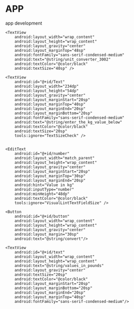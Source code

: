 # APP
app development
<?xml version="1.0" encoding="utf-8"?>
<LinearLayout xmlns:android="http://schemas.android.com/apk/res/android"
    xmlns:app="http://schemas.android.com/apk/res-auto"
    xmlns:tools="http://schemas.android.com/tools"
    android:layout_width="match_parent"
    android:layout_height="match_parent"
    android:orientation = "vertical"
    tools:context=".MainActivity">

    <TextView
        android:layout_width="wrap_content"
        android:layout_height="wrap_content"
        android:layout_gravity="center"
        android:layout_marginTop="48sp"
        android:fontFamily="sans-serif-condensed-medium"
        android:text="@string/unit_converter_3002"
        android:textColor="@color/black"
        android:textSize="40sp" />

    <TextView
        android:id="@+id/Text"
        android:layout_width="234dp"
        android:layout_height="54dp"
        android:layout_gravity="center"
        android:layout_marginStart="20sp"
        android:layout_marginTop="40sp"
        android:layout_marginEnd="20sp"
        android:layout_marginBottom="20sp"
        android:fontFamily="sans-serif-condensed-medium"
        android:text="@string/enter_the_kg_value_below"
        android:textColor="@color/black"
        android:textSize="20sp"
        tools:ignore="TextSizeCheck" />


    <EditText
        android:id="@+id/number"
        android:layout_width="match_parent"
        android:layout_height="wrap_content"
        android:layout_gravity="center"
        android:layout_marginStart="20sp"
        android:layout_marginTop="30sp"
        android:layout_marginEnd="20sp"
        android:hint="Value in kg"
        android:inputType="number"
        android:minHeight="48dp"
        android:textColor="@color/black"
        tools:ignore="VisualLintTextFieldSize" />

    <Button
        android:id="@+id/button"
        android:layout_width="wrap_content"
        android:layout_height="wrap_content"
        android:layout_gravity="center"
        android:layout_margin="30sp"
        android:text="@string/convert"/>

    <TextView
        android:id="@+id/text"
        android:layout_width="wrap_content"
        android:layout_height="wrap_content"
        android:text="@string/values_in_pounds"
        android:layout_gravity="center"
        android:textSize="20sp"
        android:textColor="@color/black"
        android:layout_marginStart="20sp"
        android:layout_marginBottom="20sp"
        android:layout_marginEnd="20sp"
        android:layout_marginTop="40sp"
        android:fontFamily="sans-serif-condensed-medium"/>


</LinearLayout>
